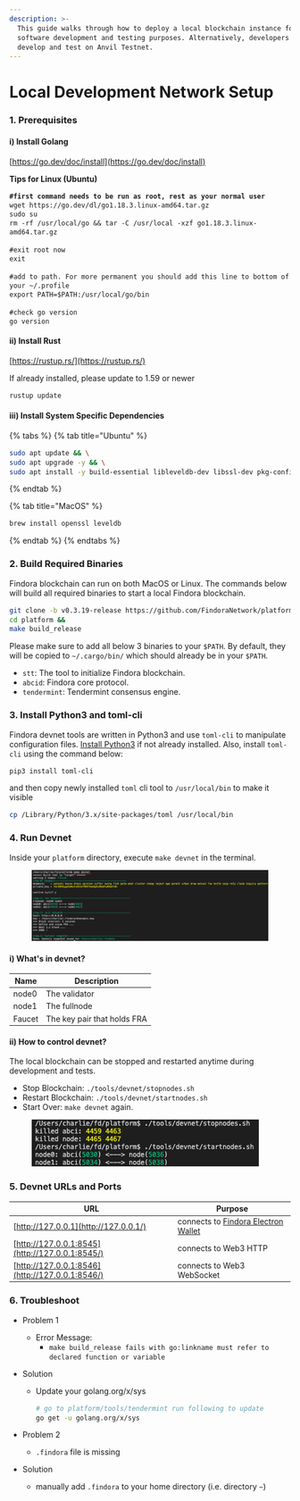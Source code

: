 ```yaml
---
description: >-
  This guide walks through how to deploy a local blockchain instance for
  software development and testing purposes. Alternatively, developers can also
  develop and test on Anvil Testnet.
---
```


# Local Development Network Setup

### 1. Prerequisites[​](https://wiki.findora.org/docs/developers/development\_network#1-prerequisites) <a href="#1-prerequisites" id="1-prerequisites"></a>

#### i) Install Golang[​](https://wiki.findora.org/docs/developers/development\_network#i-install-golang) <a href="#i-install-golang" id="i-install-golang"></a>

[https://go.dev/doc/install](https://go.dev/doc/install)

**Tips for Linux (Ubuntu)**[**​**](https://wiki.findora.org/docs/developers/development\_network#tips-for-linux-ubuntu)

<pre class="language-bash"><code class="lang-bash"><strong>#first command needs to be run as root, rest as your normal user
</strong>wget https://go.dev/dl/go1.18.3.linux-amd64.tar.gz 
sudo su 
rm -rf /usr/local/go &#x26;&#x26; tar -C /usr/local -xzf go1.18.3.linux-amd64.tar.gz

#exit root now
exit

#add to path. For more permanent you should add this line to bottom of your ~/.profile
export PATH=$PATH:/usr/local/go/bin

#check go version
go version
</code></pre>

#### ii) Install Rust <a href="#ii-install-rust" id="ii-install-rust"></a>

[https://rustup.rs/](https://rustup.rs/)

If already installed, please update to 1.59 or newer

```bash
rustup update
```

#### iii) Install System Specific Dependencies <a href="#iii-install-system-specific-dependencies" id="iii-install-system-specific-dependencies"></a>

{% tabs %}
{% tab title="Ubuntu" %}
```bash
sudo apt update && \
sudo apt upgrade -y && \
sudo apt install -y build-essential libleveldb-dev libssl-dev pkg-config clang libclang-dev librocksdb-dev
```
{% endtab %}

{% tab title="MacOS" %}
```bash
brew install openssl leveldb
```
{% endtab %}
{% endtabs %}

### 2. Build Required Binaries[​](https://wiki.findora.org/docs/developers/development\_network#2-build-required-binaries) <a href="#2-build-required-binaries" id="2-build-required-binaries"></a>

Findora blockchain can run on both MacOS or Linux. The commands below will build all required binaries to start a local Findora blockchain.

```bash
git clone -b v0.3.19-release https://github.com/FindoraNetwork/platform &&
cd platform &&
make build_release
```

Please make sure to add all below 3 binaries to your `$PATH`. By default, they will be copied to `~/.cargo/bin/` which should already be in your `$PATH`.

* `stt`: The tool to initialize Findora blockchain.
* `abcid`: Findora core protocol.
* `tendermint`: Tendermint consensus engine.

### 3. Install Python3 and toml-cli[​](https://wiki.findora.org/docs/developers/development\_network#3-install-python3-and-toml-cli) <a href="#3-install-python3-and-toml-cli" id="3-install-python3-and-toml-cli"></a>

Findora devnet tools are written in Python3 and use `toml-cli` to manipulate configuration files. [Install Python3](https://www.python.org/downloads/) if not already installed. Also, install `toml-cli` using the command below:

```bash
pip3 install toml-cli
```

and then copy newly installed `toml` cli tool to `/usr/local/bin` to make it visible

```bash
cp /Library/Python/3.x/site-packages/toml /usr/local/bin
```

### 4. Run Devnet[​](https://wiki.findora.org/docs/developers/development\_network#4-run-devnet) <a href="#4-run-devnet" id="4-run-devnet"></a>

Inside your `platform` directory, execute `make devnet` in the terminal.

<figure><img src="../../.gitbook/assets/image (17) (2).png" alt=""><figcaption></figcaption></figure>

#### i) What's in devnet?[​](https://wiki.findora.org/docs/developers/development\_network#i-whats-in-devnet) <a href="#i-whats-in-devnet" id="i-whats-in-devnet"></a>

| Name   | Description                 |
| ------ | --------------------------- |
| node0  | The validator               |
| node1  | The fullnode                |
| Faucet | The key pair that holds FRA |

#### ii) How to control devnet?[​](https://wiki.findora.org/docs/developers/development\_network#ii-how-to-control-devnet) <a href="#ii-how-to-control-devnet" id="ii-how-to-control-devnet"></a>

The local blockchain can be stopped and restarted anytime during development and tests.

* Stop Blockchain: `./tools/devnet/stopnodes.sh`
* Restart Blockchain: `./tools/devnet/startnodes.sh`
* Start Over: `make devnet` again.

<figure><img src="../../.gitbook/assets/image (11) (1).png" alt=""><figcaption></figcaption></figure>

### 5. Devnet URLs and Ports[​](https://wiki.findora.org/docs/developers/development\_network#5-devnet-urls-and-ports) <a href="#5-devnet-urls-and-ports" id="5-devnet-urls-and-ports"></a>

| URL                                             | Purpose                                                            |
| ----------------------------------------------- | ------------------------------------------------------------------ |
| [http://127.0.0.1](http://127.0.0.1/)           | connects to [Findora Electron Wallet](https://wallet.findora.org/) |
| [http://127.0.0.1:8545](http://127.0.0.1:8545/) | connects to Web3 HTTP                                              |
| [http://127.0.0.1:8546](http://127.0.0.1:8546/) | connects to Web3 WebSocket                                         |

### 6. Troubleshoot[​](https://wiki.findora.org/docs/developers/development\_network#6-troubleshoot) <a href="#6-troubleshoot" id="6-troubleshoot"></a>

* Problem 1
  * Error Message:
    * `make build_release fails with go:linkname must refer to declared function or variable`
*   Solution

    *   Update your golang.org/x/sys

        ```bash
        # go to platform/tools/tendermint run following to update  
        go get -u golang.org/x/sys
        ```


* Problem 2
  * `.findora` file is missing
* Solution
  * manually add `.findora` to your home directory (i.e. directory `~`)
